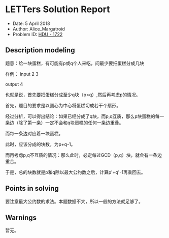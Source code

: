 # LETTers Solution Report

- Date: 5 April 2018
- Author: Alice_Margatroid
- Problem ID: [HDU - 1722 ](https://vjudge.net/contest/220479#problem/A)

## Description modeling

题意：给一块蛋糕，有可能有p或q个人来吃，问最少要把蛋糕分成几块

样例：
input
2 3

output
4

也就是说，首先要把蛋糕分成至少q块（p>q）,然后再考虑p的情况。

首先，题目的要求是以圆心为中心将蛋糕切成若干个扇形。

经过分析，可以得出结论：如果已经分成了q块，而p,q互质，那么p块蛋糕的每一条边（除了第一条）一定不会和q块蛋糕的任何一条边重叠。

而每一条边对应着一块蛋糕。

此时，应该分成的块数，为p+q-1。

而再考虑p,q不互质的情况：那么此时，必定每过GCD（p,q）块，就会有一条边重合。

于是，总的块数就是p和q除以最大公约数之后，计算p'+q'-1再乘回去。

## Points in solving

要注意最大公约数的求法。本题数据不大，所以一般的方法就足够了。


## Warnings

暂无。
